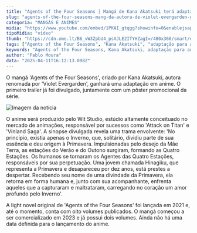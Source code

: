 ```yaml
---
title: "Agents of the Four Seasons | Mangá de Kana Akatsuki terá adaptação para anime"
slug: "agents-of-the-four-seasons-mang-da-autora-de-violet-evergarden-ganhar-anime"
categoria: "MANGÁS E ANIMES"
midia: "https://www.youtube.com/embed/1PKAI_gtqgg?showinfo=0&enablejsapi=1"
tipoMidia: "video"
thumb: "https://cdn.ome.lt/B6_vW3ZpbU4_psXJLE2ITYHZagI=/480x360/smart/extras/conteudos/omelete_THUMB_-_2025-04-11T130427.137.png"
tags: ["Agents of the Four Seasons", "Kana Akatsuki", "adaptação para anime", "Wit Studio", "mangá", "anime", "Violet Evergarden", "light novel"]
keywords: "Agents of the Four Seasons, Kana Akatsuki, adaptação para anime, Wit Studio, mangá, anime, Violet Evergarden, light novel"
author: "Pablo Moura"
data: "2025-04-11T16:12:13.098Z"
---
```


O mangá 'Agents of the Four Seasons', criado por Kana Akatsuki, autora renomada por 'Violet Evergarden', ganhará uma adaptação em anime. O primeiro trailer já foi divulgado, juntamente com um pôster promocional da série.

![Imagem da notícia](https://cdn.ome.lt/oJfEEE-y17GWlypknjylK38TL9o=/fit-in/837x500/smart/uploads/conteudo/fotos/Novo_Projeto_43_EtrSnXg.png)

O anime será produzido pelo Wit Studio, estúdio altamente conceituado no mercado de animações, responsável por sucessos como 'Attack on Titan' e 'Vinland Saga'. A sinopse divulgada revela uma trama envolvente: 'No princípio, existia apenas o Inverno, que, solitário, dividiu parte de sua essência e deu origem à Primavera. Impulsionadas pelo desejo da Mãe Terra, as estações do Verão e do Outono surgiram, formando as Quatro Estações. Os humanos se tornaram os Agentes das Quatro Estações, responsáveis por sua perpetuação. Uma jovem chamada Hinagiku, que representa a Primavera e desapareceu por dez anos, está prestes a despertar. Recebendo seu nome de uma divindade da Primavera, ela retorna em forma humana e, junto com sua acompanhante, enfrenta aqueles que a capturaram e maltrataram, carregando no coração um amor profundo pelo Inverno'.

A light novel original de 'Agents of the Four Seasons' foi lançada em 2021 e, até o momento, conta com oito volumes publicados. O mangá começou a ser comercializado em 2023 e já possui dois volumes. Ainda não há uma data definida para o lançamento do anime.